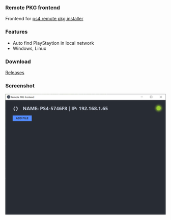 ### Remote PKG frontend

Frontend for [ps4 remote pkg installer](https://github.com/flatz/ps4_remote_pkg_installer)

### Features
- Auto find PlayStaytion in local network
- Windows, Linux

### Download
[Releases](../../releases)

### Screenshot
![screen](./docs/win.png)
